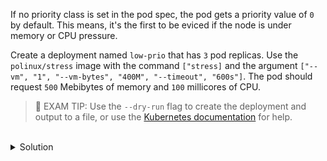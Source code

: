 If no priority class is set in the pod spec, the pod gets a priority value of `0` by default. This means, it's the first to be eviced if the node is under memory or CPU pressure.

Create a deployment named `low-prio` that has `3` pod replicas. Use the `polinux/stress` image with the command `["stress]` and the argument `["--vm", "1", "--vm-bytes", "400M", "--timeout", "600s"]`. The pod should request `500` Mebibytes of memory and `100` millicores of CPU.

> 📝 EXAM TIP: Use the `--dry-run` flag to create the deployment and output to a file, or use the [Kubernetes documentation](https://kubernetes.io/docs) for help.

<br>
<details><summary>Solution</summary>
<br>

```yaml
cat <<EOF | kubectl apply -f -
apiVersion: apps/v1
kind: Deployment
metadata:
  name: low-prio
spec:
  replicas: 3
  selector:
    matchLabels:
      app: low-prio
  template:
    metadata:
      labels:
        app: low-prio
    spec:
      containers:
      - name: stress
        image: polinux/stress
        command: ["stress"]
        args: ["--vm", "1", "--vm-bytes", "400M", "--timeout", "600s"]
        resources:
          requests:
            memory: "500Mi"
            cpu: "100m"
EOF
```{{exec}}

Ensure all three pod replicas are up and running before proceeding
```bash
# view pod status
kubectl get po
```{{exec}}

</details>